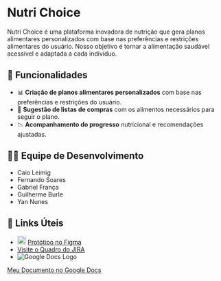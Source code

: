 # Nutri Choice

Nutri Choice é uma plataforma inovadora de nutrição que gera planos alimentares personalizados com base nas preferências e restrições alimentares do usuário. Nosso objetivo é tornar a alimentação saudável acessível e adaptada a cada indivíduo.

## 📌 Funcionalidades
- 📊 **Criação de planos alimentares personalizados** com base nas preferências e restrições do usuário.
- 🛒 **Sugestão de listas de compras** com os alimentos necessários para seguir o plano.
- 📉 **Acompanhamento do progresso** nutricional e recomendações ajustadas.

## 👨‍💻 Equipe de Desenvolvimento
- Caio Leimig
- Fernando Soares
- Gabriel França
- Guilherme Burle
- Yan Nunes

## 🔗 Links Úteis
- <img src="https://upload.wikimedia.org/wikipedia/commons/3/33/Figma-logo.svg" alt="Figma Logo" width="20" height="20"> [Protótipo no Figma](https://www.figma.com/design/jQSgfpDlNCRetoDEvQjKXb/Untitled?node-id=0-1&p=f&t=L4Ae5OJ66n1Ktpue-0)
- [Visite o Quadro do JIRA](https://nutrichoic.atlassian.net/jira/software/projects/NUT/boards/3/backlog)
- ![Google Docs Logo](https://upload.wikimedia.org/wikipedia/commons/4/43/Google_docs_icon_%282013-2019%29.svg)

[Meu Documento no Google Docs](https://docs.google.com/document/d/1757WGDoOAFLwFprfsdY3x60ar-BoazcfnJmNWosAhnY/edit?tab=t.0)


